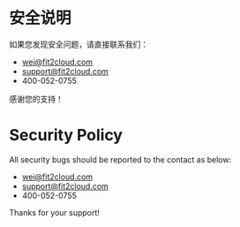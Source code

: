 # 安全说明

如果您发现安全问题，请直接联系我们：

- wei@fit2cloud.com
- support@fit2cloud.com
- 400-052-0755

感谢您的支持！

# Security Policy

All security bugs should be reported to the contact as below:

- wei@fit2cloud.com
- support@fit2cloud.com
- 400-052-0755

Thanks for your support!
